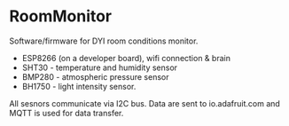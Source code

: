 # RoomMonitor

Software/firmware for DYI room conditions monitor.

- ESP8266 (on a developer board), wifi connection & brain
- SHT30 - temperature and humidity sensor
- BMP280 - atmospheric pressure sensor
- BH1750 - light intensity sensor.

All sesnors communicate via I2C bus. Data are sent to io.adafruit.com and MQTT is used for data transfer.

